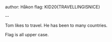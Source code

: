author: Håkon
flag: KID20{TRAVELLINGISNICE}

--

Tom likes to travel. He has been to many countries. 

Flag is all upper case.